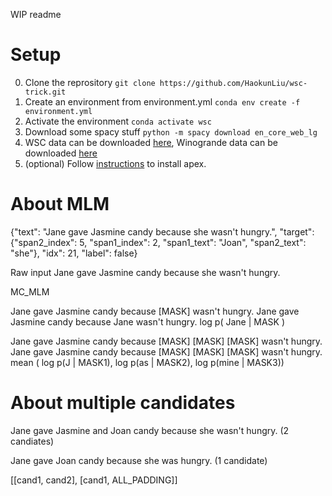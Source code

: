 WIP readme

# Setup

0. Clone the reprository 
` git clone https://github.com/HaokunLiu/wsc-trick.git `
1. Create an environment from environment.yml
` conda env create -f environment.yml `
2. Activate the environment
` conda activate wsc `
3. Download some spacy stuff
` python -m spacy download en_core_web_lg ` 
4. WSC data can be downloaded [here](https://super.gluebenchmark.com/tasks), Winogrande data can be downloaded [here](https://mosaic.allenai.org/projects/winogrande) 
5. (optional) Follow [instructions](https://github.com/NVIDIA/apex) to install apex.

# About MLM

{"text": "Jane gave Jasmine candy because she wasn't hungry.", "target": {"span2_index": 5, "span1_index": 2, "span1_text": "Joan", "span2_text": "she"}, "idx": 21, "label": false}


Raw input
Jane gave Jasmine candy because she wasn't hungry.

MC_MLM

Jane gave Jasmine candy because \[MASK\] wasn't hungry.
Jane gave Jasmine candy because Jane wasn't hungry.
log p( Jane | MASK )

Jane gave Jasmine candy because \[MASK\] \[MASK\] \[MASK\] wasn't hungry.
Jane gave Jasmine candy because \[MASK\] \[MASK\] \[MASK\] wasn't hungry.
mean (  log p(J | MASK1), log p(as | MASK2), log p(mine | MASK3))


# About multiple candidates
Jane gave Jasmine and Joan candy because she wasn't hungry.  (2 candiates)

Jane gave Joan candy because she was hungry. (1 candidate)

[[cand1,  cand2],  [cand1, ALL_PADDING]]